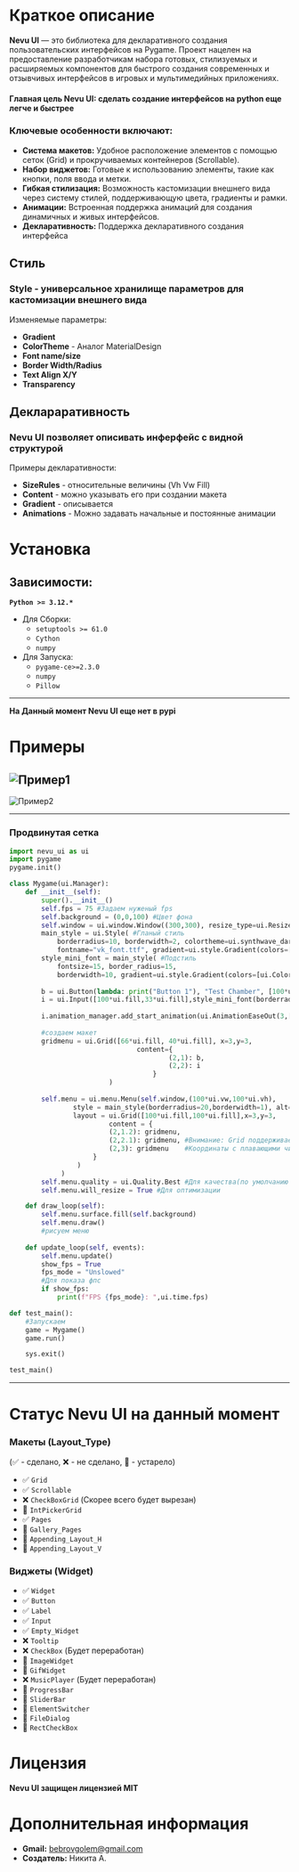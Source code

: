 # Краткое описание
**Nevu UI** — это библиотека для декларативного создания пользовательских интерфейсов на Pygame. Проект нацелен на предоставление разработчикам набора готовых, стилизуемых и расширяемых компонентов для быстрого создания современных и отзывчивых интерфейсов в игровых и мультимедийных приложениях.

#### Главная цель Nevu UI: сделать создание интерфейсов на python еще легче и быстрее

### Ключевые особенности включают:
*   **Система макетов:** Удобное расположение элементов с помощью сеток (Grid) и прокручиваемых контейнеров (Scrollable).
*   **Набор виджетов:** Готовые к использованию элементы, такие как кнопки, поля ввода и метки.
*   **Гибкая стилизация:** Возможность кастомизации внешнего вида через систему стилей, поддерживающую цвета, градиенты и рамки.
*   **Анимации:** Встроенная поддержка анимаций для создания динамичных и живых интерфейсов.
*   **Декларативность:** Поддержка декларативного создания интерфейса

## Стиль

### Style - универсальное хранилище параметров для кастомизации внешнего вида
Изменяемые параметры:

* **Gradient** 
* **ColorTheme** - Аналог MaterialDesign
* **Font name/size**
* **Border Width/Radius**
* **Text Align X/Y**
* **Transparency**

## Деклараративность

### Nevu UI позволяет описивать инферфейс с видной структурой

Примеры декларативности:

* **SizeRules** - относительные величины (Vh Vw Fill)
* **Content** - можно указывать его при создании макета
* **Gradient** - описывается
* **Animations** - Можно задавать начальные и постоянные анимации 
  
# Установка
  ## Зависимости:
  **```Python >= 3.12.*```**
  * Для Сборки:
    * ```setuptools >= 61.0```
    * ```Cython```
    * ```numpy```
  * Для Запуска:
    * ```pygame-ce>=2.3.0``` 
    * ```numpy```
    * ```Pillow```
 ---
 ****На Данный момент Nevu UI еще нет в pypi****

# Примеры
![Пример1](assets/test_grid.png)
---
![Пример2](assets/test_main.png)

---
### Продвинутая сетка
```python
import nevu_ui as ui
import pygame
pygame.init()

class Mygame(ui.Manager):
    def __init__(self):
        super().__init__()
        self.fps = 75 #Задаем нуженый fps
        self.background = (0,0,100) #Цвет фона
        self.window = ui.window.Window((300,300), resize_type=ui.ResizeType.FillAllScreen) #Создаем окно
        main_style = ui.Style( #Гланый стиль
            borderradius=10, borderwidth=2, colortheme=ui.synthwave_dark_color_theme,
            fontname="vk_font.ttf", gradient=ui.style.Gradient(colors=[ui.Color.AQUA,(100,100,100)],type='radial',direction=ui.style.Gradient.TOP_CENTER))
        style_mini_font = main_style( #Подстиль
            fontsize=15, border_radius=15,  
            borderwidth=10, gradient=ui.style.Gradient(colors=[ui.Color.REBECCAPURPLE,ui.Color.mix(ui.Color.AQUA,ui.Color.REBECCAPURPLE)],type='linear',direction=ui.style.Gradient.TO_TOP))
    
        b = ui.Button(lambda: print("Button 1"), "Test Chamber", [100*ui.fill,33*ui.fill], style=style_mini_font(borderradius=15, borderwidth=10), words_indent=True, alt=True) #Создаем кнопку
        i = ui.Input([100*ui.fill,33*ui.fill],style_mini_font(borderradius=30,fontname="vk_font.ttf"),"","Введите",multiple=True, alt=True) #Создаем инпут
        
        i.animation_manager.add_start_animation(ui.AnimationEaseOut(3,[0,-100],[0,0],ui.AnimationType.POSITION)) #Добавляем анимацию в начало
        
        #создаем макет
        gridmenu = ui.Grid([66*ui.fill, 40*ui.fill], x=3,y=3, 
                                content={
                                        (2,1): b,
                                        (2,2): i
                                    }
                         )
        
        self.menu = ui.menu.Menu(self.window,(100*ui.vw,100*ui.vh),
                style = main_style(borderradius=20,borderwidth=1), alt=False, 
                layout = ui.Grid([100*ui.fill,100*ui.fill],x=3,y=3, 
                         content = {
                         (2,1.2): gridmenu,
                         (2,2.1): gridmenu, #Внимание: Grid поддерживает 
                         (2,3): gridmenu    #Координаты с плавающими числами в допустимом диапозоне
                     }   
                 )
             )    
        self.menu.quality = ui.Quality.Best #Для качества(по умолчанию Quality.Decent)
        self.menu.will_resize = True #Для оптимизации

    def draw_loop(self):
        self.menu.surface.fill(self.background)
        self.menu.draw()
        #рисуем меню
      
    def update_loop(self, events):
        self.menu.update()
        show_fps = True
        fps_mode = "Unslowed"
        #Для показа фпс
        if show_fps:
            print(f"FPS {fps_mode}: ",ui.time.fps)

def test_main():
    #Запускаем
    game = Mygame()
    game.run()

    sys.exit()

test_main()
```
---
# Статус Nevu UI на данный момент

### **Макеты (Layout_Type)**

(✅ - сделано, ❌ - не сделано, 💾 - устарело)

*   ✅ `Grid`
*   ✅ `Scrollable`
*   ❌ `CheckBoxGrid` (Скорее всего будет вырезан)
*   💾 `IntPickerGrid`
*   ✅ `Pages`
*   💾 `Gallery_Pages`
*   💾 `Appending_Layout_H`
*   💾 `Appending_Layout_V`

### **Виджеты (Widget)**

*   ✅ `Widget`
*   ✅ `Button`
*   ✅ `Label`
*   ✅ `Input`
*   ✅ `Empty_Widget`
*   ❌ `Tooltip`
*   ❌ `CheckBox` (Будет переработан)
*   💾 `ImageWidget`
*   💾 `GifWidget`
*   ❌ `MusicPlayer` (Будет переработан)
*   💾 `ProgressBar`
*   💾 `SliderBar`
*   💾 `ElementSwitcher`
*   💾 `FileDialog`
*   💾 `RectCheckBox`

# Лицензия

**Nevu UI защищен лицензией MIT**

# Дополнительная информация

* **Gmail:** bebrovgolem@gmail.com
* **Создатель:** Никита А.